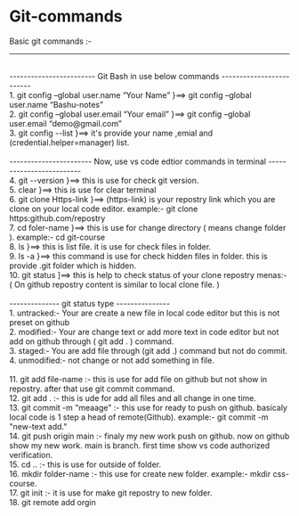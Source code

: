 # Git-commands
Basic git commands :-
___________________________________________________________________________________________________________________________________________________________________________________________________________________
<br>
------------------------ Git Bash in use below commands ------------------------- <br>
1. git config –global user.name “Your Name”   }==>   git config –global user.name “Bashu-notes” <br>
2. git config –global user.email “Your email”   }==>   git config –global user.email “demo@gmail.com” <br>
3. git config --list   }==>   it's provide your name ,emial and (credential.helper=manager) list. <br>
<br>
----------------------- Now, use vs code edtior commands in terminal ------------------------- <br>
4. git --version     }==>  this is use for check git version. <br>
5. clear             }==>  this is use for clear terminal <br>
6. git clone Https-link   }==> (https-link) is your repostry link which you are clone on your local code editor. example:- git clone https:github.com/repostry <br>
7. cd foler-name               }==>  this is use for change directory ( means change folder ). example:- cd git-course <br>
8. ls                }==>  this is list file. it is use for check files in folder. <br>
9. ls -a             }==>  this command is use for check hidden files in folder. this is provide .git folder which is hidden. <br>
10. git status        ]==>  this is help to check status of your clone repostry menas:- ( On github repostry content is similar to local clone file. ) <br>
<br>
-------------- git status type --------------- <br>
1. untracked:- Your are create a new file in local code editor but this is not preset on github <br>
2. modified:- Your are change text or add more text in code editor but not add on github through ( git add . ) command.<br>
3. staged:- You are add file through (git add .) command but not do commit. <br>
4. unmodified:- not change or not add something in file. <br>
<br>
11. git add file-name :- this is use for add file on github but not show in repostry. after that  use git commit command.<br>
12. git add . :- this is ude for add all files and all change in one time. <br>
13. git commit -m "meaage" :- this use for ready to push on github. basicaly local code is 1 step a head of remote(Github). example:- git commit -m "new-text add." <br>
14. git push origin main :- finaly my new work push on github. now on github show my new work. main is branch. first time show vs code authorized verification. <br>
15. cd .. :- this is use for outside of folder. <br>
16. mkdir folder-name :- this use for create new folder. example:- mkdir css-course. <br>
17. git init :- it is use for make git repostry to new folder. <br>
18. git remote add orgin


